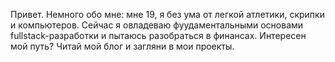 Привет. Немного обо мне: мне 19, я без ума от легкой атлетики, скрипки и компьютеров. Сейчас я овладеваю фуудаментальными основами fullstack-разработки и пытаюсь разобраться в финансах. Интересен мой путь? Читай мой блог и загляни в мои проекты.